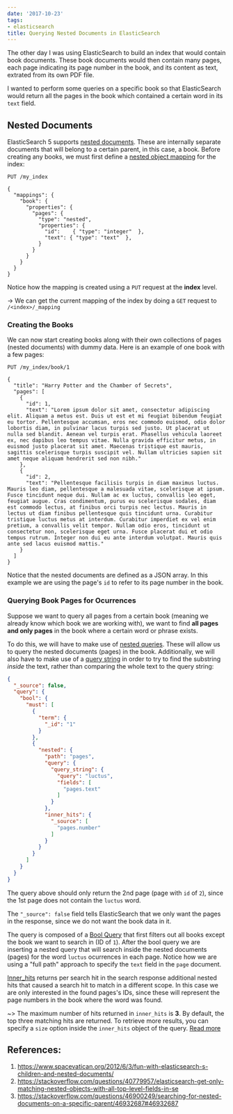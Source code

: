 ```yaml
---
date: '2017-10-23'
tags:
- elasticsearch
title: Querying Nested Documents in ElasticSearch
---
```


The other day I was using ElasticSearch to build an index that would contain book documents. These book documents would then contain many pages, each page indicating its page number in the book, and its content as text, extrated from its own PDF file.

I wanted to perform some queries on a specific book so that ElasticSearch would return all the pages in the book which contained a certain word in its `text` field.

## Nested Documents

ElasticSearch 5 supports [nested documents](). These are internally separate documents that will belong to a certain parent, in this case, a book. Before creating any books, we must first define a [nested object mapping](https://www.elastic.co/guide/en/elasticsearch/guide/current/nested-mapping.html) for the index:

```
PUT /my_index

{
  "mappings": {
    "book": {
      "properties": {
        "pages": {
          "type": "nested",
          "properties": {
            "id":    { "type": "integer"  },
            "text": { "type": "text"  },
          }
        }
      }
    }
  }
}
```

Notice how the mapping is created using a `PUT` request at the **index** level.

<!--more-->

-> We can get the current mapping of the index by doing a `GET` request to `/<index>/_mapping`

### Creating the Books

We can now start creating books along with their own collections of pages (nested documents) with dummy data. Here is an example of one book with a few pages:

```
PUT /my_index/book/1

{
  "title": "Harry Potter and the Chamber of Secrets",
  "pages": [
    {
      "id": 1,
      "text": "Lorem ipsum dolor sit amet, consectetur adipiscing elit. Aliquam a metus est. Duis ut est et mi feugiat bibendum feugiat eu tortor. Pellentesque accumsan, eros nec commodo euismod, odio dolor lobortis diam, in pulvinar lacus turpis sed justo. Ut placerat ut nulla sed blandit. Aenean vel turpis erat. Phasellus vehicula laoreet ex, nec dapibus leo tempus vitae. Nulla gravida efficitur metus, in euismod justo placerat sit amet. Maecenas tristique est mauris, sagittis scelerisque turpis suscipit vel. Nullam ultricies sapien sit amet neque aliquam hendrerit sed non nibh."
    },
    {
      "id": 2,
      "text": "Pellentesque facilisis turpis in diam maximus luctus. Mauris leo diam, pellentesque a malesuada vitae, scelerisque at ipsum. Fusce tincidunt neque dui. Nullam ac ex luctus, convallis leo eget, feugiat augue. Cras condimentum, purus eu scelerisque sodales, diam est commodo lectus, at finibus orci turpis nec lectus. Mauris in lectus ut diam finibus pellentesque quis tincidunt urna. Curabitur tristique luctus metus at interdum. Curabitur imperdiet ex vel enim pretium, a convallis velit tempor. Nullam odio eros, tincidunt ut consectetur non, scelerisque eget urna. Fusce placerat dui et odio tempus rutrum. Integer non dui eu ante interdum volutpat. Mauris quis ante sed lacus euismod mattis."
    }
  ]
}
```

Notice that the nested documents are defined as a JSON array. In this example we are using the page's `id` to refer to its page number in the book.

### Querying Book Pages for Ocurrences

Suppose we want to query all pages from a certain book (meaning we already know which book we are working with), we want to find **all pages and only pages** in the book where a certain word or phrase exists.

To do this, we will have to make use of [nested queries](https://www.elastic.co/guide/en/elasticsearch/guide/current/nested-query.html). These will allow us to query the nested documents (pages) in the book. Additionally, we will also have to make use of a [query string](https://www.elastic.co/guide/en/elasticsearch/reference/current/query-dsl-query-string-query.html) in order to try to find the substring _inside_ the text, rather than comparing the whole text to the query string:

```json
{
  "_source": false,
  "query": {
    "bool": {
      "must": [
        {
          "term": {
            "_id": "1"
          }
        },
        {
          "nested": {
            "path": "pages",
            "query": {
              "query_string": {
                "query": "luctus",
                "fields": [
                  "pages.text"
                ]
              }
            },
            "inner_hits": {
              "_source": [
                "pages.number"
              ]
            }
          }
        }
      ]
    }
  }
}
```

The query above should only return the 2nd page (page with `id` of `2`), since the 1st page does not contain the `luctus` word.

The `"_source": false` field tells ElasticSearch that we only want the pages in the response, since we do not want the book data in it.

The query is composed of a [Bool Query](https://www.elastic.co/guide/en/elasticsearch/reference/current/query-dsl-bool-query.html) that first filters out all books except the book we want to search in (ID of `1`). After the bool query we are inserting a nested query that will search inside the nested documents (pages) for the word `luctus` ocurrences in each page. Notice how we are using a "full path" approach to specify the `text` field in the `page` document.

[Inner_hits](https://www.elastic.co/guide/en/elasticsearch/reference/current/search-request-inner-hits.html) returns per search hit in the search response additional nested hits that caused a search hit to match in a different scope. In this case we are only interested in the found pages's IDs, since these will represent the page numbers in the book where the word was found.

~> The maximum number of hits returned in `inner_hits` is **3**. By default, the top three matching hits are returned. To retrieve more results, you can specify a `size` option inside the `inner_hits` object of the query. [Read more](https://www.elastic.co/guide/en/elasticsearch/reference/current/search-request-inner-hits.html#_options)

## References:

1. https://www.spacevatican.org/2012/6/3/fun-with-elasticsearch-s-children-and-nested-documents/
2. https://stackoverflow.com/questions/40779957/elasticsearch-get-only-matching-nested-objects-with-all-top-level-fields-in-se
3. https://stackoverflow.com/questions/46900249/searching-for-nested-documents-on-a-specific-parent/46932687#46932687